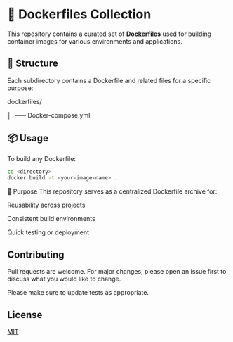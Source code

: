 # 🐳 Dockerfiles Collection

This repository contains a curated set of **Dockerfiles** used for building container images for various environments and applications.

## 📁 Structure

Each subdirectory contains a Dockerfile and related files for a specific purpose:

dockerfiles/

│ └── Docker-compose.yml


## 📦 Usage

To build any Dockerfile:

```bash
cd <directory>
docker build -t <your-image-name> .

```
🧾 Purpose
This repository serves as a centralized Dockerfile archive for:

Reusability across projects

Consistent build environments

Quick testing or deployment

## Contributing

Pull requests are welcome. For major changes, please open an issue first
to discuss what you would like to change.

Please make sure to update tests as appropriate.

## License

[MIT](https://choosealicense.com/licenses/mit/)
